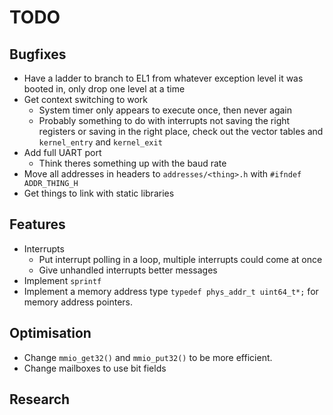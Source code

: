 # TODO

## Bugfixes
- Have a ladder to branch to EL1 from whatever exception level it was booted in, only drop one level at a time
- Get context switching to work
	- System timer only appears to execute once, then never again
	- Probably something to do with interrupts not saving the right registers or saving in the right place, check out the vector tables and `kernel_entry` and `kernel_exit`
- Add full UART port
	- Think theres something up with the baud rate
- Move all addresses in headers to `addresses/<thing>.h` with `#ifndef ADDR_THING_H`
- Get things to link with static libraries

## Features
- Interrupts
	- Put interrupt polling in a loop, multiple interrupts could come at once
	- Give unhandled interrupts better messages
- Implement `sprintf`
- Implement a memory address type `typedef phys_addr_t uint64_t*;` for memory address pointers.

## Optimisation
- Change `mmio_get32()` and `mmio_put32()` to be more efficient.
- Change mailboxes to use bit fields

## Research

